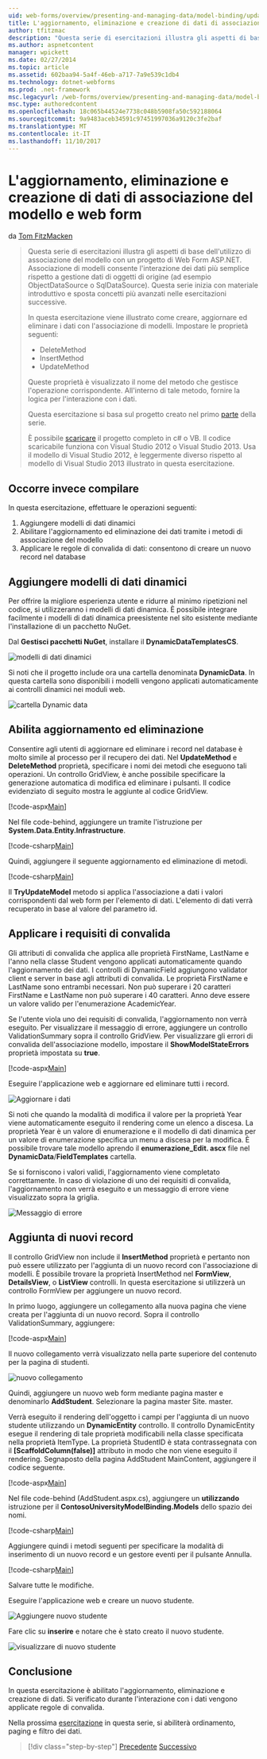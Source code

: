 ```yaml
---
uid: web-forms/overview/presenting-and-managing-data/model-binding/updating-deleting-and-creating-data
title: L'aggiornamento, eliminazione e creazione di dati di associazione del modello e web form | Documenti Microsoft
author: tfitzmac
description: "Questa serie di esercitazioni illustra gli aspetti di base dell'utilizzo di associazione del modello con un progetto di Web Form ASP.NET. Associazione di modelli consente l'interazione dei dati più semplice-..."
ms.author: aspnetcontent
manager: wpickett
ms.date: 02/27/2014
ms.topic: article
ms.assetid: 602baa94-5a4f-46eb-a717-7a9e539c1db4
ms.technology: dotnet-webforms
ms.prod: .net-framework
msc.legacyurl: /web-forms/overview/presenting-and-managing-data/model-binding/updating-deleting-and-creating-data
msc.type: authoredcontent
ms.openlocfilehash: 18c065b44524e7738c048b5908fa50c592188064
ms.sourcegitcommit: 9a9483aceb34591c97451997036a9120c3fe2baf
ms.translationtype: MT
ms.contentlocale: it-IT
ms.lasthandoff: 11/10/2017
---
```

<a name="updating-deleting-and-creating-data-with-model-binding-and-web-forms"></a>L'aggiornamento, eliminazione e creazione di dati di associazione del modello e web form
====================
da [Tom FitzMacken](https://github.com/tfitzmac)

> Questa serie di esercitazioni illustra gli aspetti di base dell'utilizzo di associazione del modello con un progetto di Web Form ASP.NET. Associazione di modelli consente l'interazione dei dati più semplice rispetto a gestione dati di oggetti di origine (ad esempio ObjectDataSource o SqlDataSource). Questa serie inizia con materiale introduttivo e sposta concetti più avanzati nelle esercitazioni successive.
> 
> In questa esercitazione viene illustrato come creare, aggiornare ed eliminare i dati con l'associazione di modelli. Impostare le proprietà seguenti:
> 
> - DeleteMethod
> - InsertMethod
> - UpdateMethod
> 
> Queste proprietà è visualizzato il nome del metodo che gestisce l'operazione corrispondente. All'interno di tale metodo, fornire la logica per l'interazione con i dati.
> 
> Questa esercitazione si basa sul progetto creato nel primo [parte](retrieving-data.md) della serie.
> 
> È possibile [scaricare](https://go.microsoft.com/fwlink/?LinkId=286116) il progetto completo in c# o VB. Il codice scaricabile funziona con Visual Studio 2012 o Visual Studio 2013. Usa il modello di Visual Studio 2012, è leggermente diverso rispetto al modello di Visual Studio 2013 illustrato in questa esercitazione.


## <a name="what-youll-build"></a>Occorre invece compilare

In questa esercitazione, effettuare le operazioni seguenti:

1. Aggiungere modelli di dati dinamici
2. Abilitare l'aggiornamento ed eliminazione dei dati tramite i metodi di associazione del modello
3. Applicare le regole di convalida di dati: consentono di creare un nuovo record nel database

## <a name="add-dynamic-data-templates"></a>Aggiungere modelli di dati dinamici

Per offrire la migliore esperienza utente e ridurre al minimo ripetizioni nel codice, si utilizzeranno i modelli di dati dinamica. È possibile integrare facilmente i modelli di dati dinamica preesistente nel sito esistente mediante l'installazione di un pacchetto NuGet.

Dal **Gestisci pacchetti NuGet**, installare il **DynamicDataTemplatesCS**.

![modelli di dati dinamici](updating-deleting-and-creating-data/_static/image1.png)

Si noti che il progetto include ora una cartella denominata **DynamicData**. In questa cartella sono disponibili i modelli vengono applicati automaticamente ai controlli dinamici nei moduli web.

![cartella Dynamic data](updating-deleting-and-creating-data/_static/image2.png)

## <a name="enable-updating-and-deleting"></a>Abilita aggiornamento ed eliminazione

Consentire agli utenti di aggiornare ed eliminare i record nel database è molto simile al processo per il recupero dei dati. Nel **UpdateMethod** e **DeleteMethod** proprietà, specificare i nomi dei metodi che eseguono tali operazioni. Un controllo GridView, è anche possibile specificare la generazione automatica di modifica ed eliminare i pulsanti. Il codice evidenziato di seguito mostra le aggiunte al codice GridView.

[!code-aspx[Main](updating-deleting-and-creating-data/samples/sample1.aspx?highlight=4-5)]

Nel file code-behind, aggiungere un tramite l'istruzione per **System.Data.Entity.Infrastructure**.

[!code-csharp[Main](updating-deleting-and-creating-data/samples/sample2.cs)]

Quindi, aggiungere il seguente aggiornamento ed eliminazione di metodi.

[!code-csharp[Main](updating-deleting-and-creating-data/samples/sample3.cs)]

Il **TryUpdateModel** metodo si applica l'associazione a dati i valori corrispondenti dal web form per l'elemento di dati. L'elemento di dati verrà recuperato in base al valore del parametro id.

## <a name="enforce-validation-requirements"></a>Applicare i requisiti di convalida

Gli attributi di convalida che applica alle proprietà FirstName, LastName e l'anno nella classe Student vengono applicati automaticamente quando l'aggiornamento dei dati. I controlli di DynamicField aggiungono validator client e server in base agli attributi di convalida. Le proprietà FirstName e LastName sono entrambi necessari. Non può superare i 20 caratteri FirstName e LastName non può superare i 40 caratteri. Anno deve essere un valore valido per l'enumerazione AcademicYear.

Se l'utente viola uno dei requisiti di convalida, l'aggiornamento non verrà eseguito. Per visualizzare il messaggio di errore, aggiungere un controllo ValidationSummary sopra il controllo GridView. Per visualizzare gli errori di convalida dell'associazione modello, impostare il **ShowModelStateErrors** proprietà impostata su **true**. 

[!code-aspx[Main](updating-deleting-and-creating-data/samples/sample4.aspx)]

Eseguire l'applicazione web e aggiornare ed eliminare tutti i record.

![Aggiornare i dati](updating-deleting-and-creating-data/_static/image3.png)

Si noti che quando la modalità di modifica il valore per la proprietà Year viene automaticamente eseguito il rendering come un elenco a discesa. La proprietà Year è un valore di enumerazione e il modello di dati dinamica per un valore di enumerazione specifica un menu a discesa per la modifica. È possibile trovare tale modello aprendo il **enumerazione\_Edit. ascx** file nel **DynamicData**/**FieldTemplates** cartella.

Se si forniscono i valori validi, l'aggiornamento viene completato correttamente. In caso di violazione di uno dei requisiti di convalida, l'aggiornamento non verrà eseguito e un messaggio di errore viene visualizzato sopra la griglia.

![Messaggio di errore](updating-deleting-and-creating-data/_static/image4.png)

## <a name="add-new-records"></a>Aggiunta di nuovi record

Il controllo GridView non include il **InsertMethod** proprietà e pertanto non può essere utilizzato per l'aggiunta di un nuovo record con l'associazione di modelli. È possibile trovare la proprietà InsertMethod nel **FormView**, **DetailsView**, o **ListView** controlli. In questa esercitazione si utilizzerà un controllo FormView per aggiungere un nuovo record.

In primo luogo, aggiungere un collegamento alla nuova pagina che viene creata per l'aggiunta di un nuovo record. Sopra il controllo ValidationSummary, aggiungere:

[!code-aspx[Main](updating-deleting-and-creating-data/samples/sample5.aspx)]

Il nuovo collegamento verrà visualizzato nella parte superiore del contenuto per la pagina di studenti.

![nuovo collegamento](updating-deleting-and-creating-data/_static/image5.png)

Quindi, aggiungere un nuovo web form mediante pagina master e denominarlo **AddStudent**. Selezionare la pagina master Site. master.

Verrà eseguito il rendering dell'oggetto i campi per l'aggiunta di un nuovo studente utilizzando un **DynamicEntity** controllo. Il controllo DynamicEntity esegue il rendering di tale proprietà modificabili nella classe specificata nella proprietà ItemType. La proprietà StudentID è stata contrassegnata con il **[ScaffoldColumn(false)]** attributo in modo che non viene eseguito il rendering. Segnaposto della pagina AddStudent MainContent, aggiungere il codice seguente.

[!code-aspx[Main](updating-deleting-and-creating-data/samples/sample6.aspx)]

Nel file code-behind (AddStudent.aspx.cs), aggiungere un **utilizzando** istruzione per il **ContosoUniversityModelBinding.Models** dello spazio dei nomi.

[!code-csharp[Main](updating-deleting-and-creating-data/samples/sample7.cs)]

Aggiungere quindi i metodi seguenti per specificare la modalità di inserimento di un nuovo record e un gestore eventi per il pulsante Annulla.

[!code-csharp[Main](updating-deleting-and-creating-data/samples/sample8.cs)]

Salvare tutte le modifiche.

Eseguire l'applicazione web e creare un nuovo studente.

![Aggiungere nuovo studente](updating-deleting-and-creating-data/_static/image6.png)

Fare clic su **inserire** e notare che è stato creato il nuovo studente.

![visualizzare di nuovo studente](updating-deleting-and-creating-data/_static/image7.png)

## <a name="conclusion"></a>Conclusione

In questa esercitazione è abilitato l'aggiornamento, eliminazione e creazione di dati. Si verificato durante l'interazione con i dati vengono applicate regole di convalida.

Nella prossima [esercitazione](sorting-paging-and-filtering-data.md) in questa serie, si abiliterà ordinamento, paging e filtro dei dati.

>[!div class="step-by-step"]
[Precedente](retrieving-data.md)
[Successivo](sorting-paging-and-filtering-data.md)
